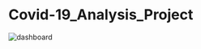 # Covid-19_Analysis_Project

![dashboard](https://github.com/ChayanKoley153/Covid-19_Analysis_Project/assets/60001227/481af0a0-089b-4a87-98d2-25ee9b20cfa0)
